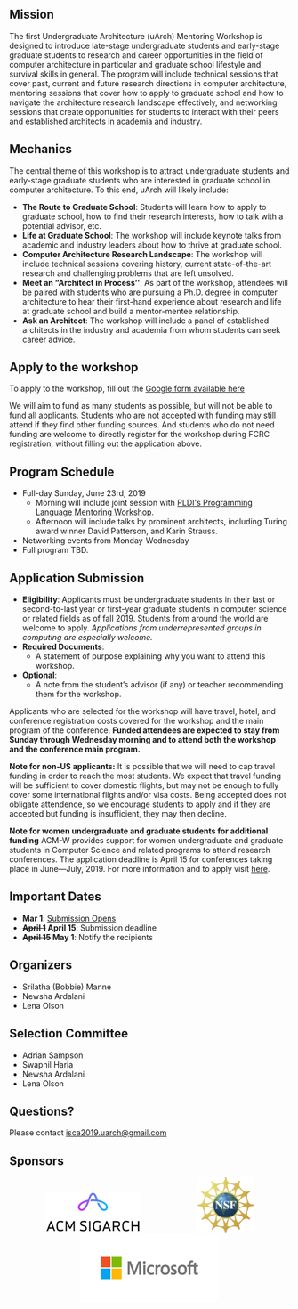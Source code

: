 
## Mission

The first Undergraduate Architecture (uArch) Mentoring Workshop is designed to introduce late-stage undergraduate students and early-stage graduate students to research and career opportunities in the field of computer architecture in particular and graduate school lifestyle and survival skills in general. The program will include technical sessions that cover past, current and future research directions in computer architecture, mentoring sessions that cover how to apply to graduate school and how to navigate the architecture research landscape effectively, and networking sessions that create opportunities for students to interact with their peers and established architects in academia and industry. 

## Mechanics

The central theme of this workshop is to attract undergraduate students and early-stage graduate students who are interested in graduate school in computer architecture. To this end, uArch will likely include:
* **The Route to Graduate School**: Students will learn how to apply to graduate school, how to find their research interests, how to talk with a potential advisor, etc.
* **Life at Graduate School**: The workshop will include keynote talks from academic and industry leaders about how to thrive at graduate school.
* **Computer Architecture Research Landscape**: The workshop will include technical sessions covering history, current state-of-the-art research and challenging problems that are left unsolved.
* **Meet an “Architect in Process’’**: As part of the workshop, attendees will be paired with students who are pursuing a Ph.D. degree in computer architecture to hear their first-hand experience about research and life at graduate school and build a mentor-mentee relationship.
* **Ask an Architect**: The workshop will include a panel of established architects in the industry and academia from whom students can seek career advice.

## Apply to the workshop

To apply to the workshop, fill out the [Google form available here](https://docs.google.com/forms/d/e/1FAIpQLSdsEaCqNRF5RhxrplS-etOCLvbUWt9pfYfY-ABR6F2y-RAIag/viewform?vc=0&c=0&w=1)

We will aim to fund as many students as possible, but will not be able to fund all applicants.  Students who are not accepted with funding may still attend if they find other funding sources.  And students who do not need funding are welcome to directly register for the workshop during FCRC registration, without filling out the application above.

## Program Schedule
* Full-day Sunday, June 23rd, 2019
  * Morning will include joint session with [PLDI's Programming Language Mentoring Workshop](https://pldi19.sigplan.org/home/PLMW-PLDI-2019).
  * Afternoon will include talks by prominent architects, including Turing award winner David Patterson, and Karin Strauss.
* Networking events from Monday-Wednesday
* Full program TBD.

## Application Submission
* **Eligibility**: Applicants must be undergraduate students in their last or second-to-last year or first-year graduate students in computer science or related fields as of fall 2019.  Students from around the world are welcome to apply. *Applications from underrepresented groups in computing are especially welcome.*
* **Required Documents**: 
  * A statement of purpose explaining why you want to attend this workshop.
* **Optional**:
  * A note from the student’s advisor (if any) or teacher recommending them for the workshop.

Applicants who are selected for the workshop will have travel, hotel, and conference registration costs covered for the workshop and the main program of the conference. **Funded attendees are expected to stay from Sunday through Wednesday morning and to attend both the workshop and the conference main program.**

**Note for non-US applicants:** It is possible that we will need to cap travel funding in order to reach the most students.  We expect that travel funding will be sufficient to cover domestic flights, but may not be enough to fully cover some international flights and/or visa costs.  Being accepted does not obligate attendence, so we encourage students to apply and if they are accepted but funding is insufficient, they may then decline.

**Note for women undergraduate and graduate students for additional funding** ACM-W provides support for women undergraduate and graduate students in Computer Science and related programs to attend research conferences. The application deadline is April 15 for conferences taking place in June—July, 2019.   For more information and to apply visit [here](https://women.acm.org/scholarships). 

## Important Dates
- **Mar 1**: [Submission Opens](https://docs.google.com/forms/d/e/1FAIpQLSdsEaCqNRF5RhxrplS-etOCLvbUWt9pfYfY-ABR6F2y-RAIag/viewform?vc=0&c=0&w=1)
- **~~April 1~~ April 15**: Submission deadline
- **~~April 15~~ May 1**: Notify the recipients 

## Organizers
- Srilatha (Bobbie) Manne
- Newsha Ardalani 
- Lena Olson

## Selection Committee
- Adrian Sampson
- Swapnil Haria
- Newsha Ardalani
- Lena Olson

## Questions?
Please contact [isca2019.uarch@gmail.com](isca2019.uarch@gmail.com)

## Sponsors
<p align="center">
 <img src="./images/sigarch.png" hspace="50"/>
 <img src="./images/nsf.svg.png" width="100" height="100" hspace="50"/>
 <img src="./images/microsoft.png" width="250" height="120" hspace="30"/>
</p>


